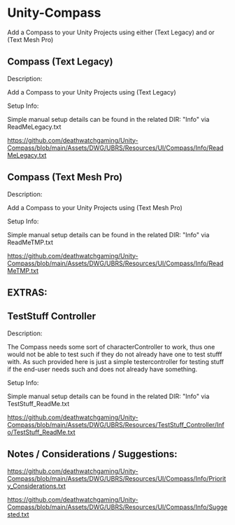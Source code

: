 # Unity-Compass

 Add a Compass to your Unity Projects using either (Text Legacy) and or (Text Mesh Pro)


 Compass (Text Legacy)
-------------------------

Description: 

Add a Compass to your Unity Projects using (Text Legacy)

Setup Info:

 Simple manual setup details can be found in the related DIR: "Info" via ReadMeLegacy.txt

 https://github.com/deathwatchgaming/Unity-Compass/blob/main/Assets/DWG/UBRS/Resources/UI/Compass/Info/ReadMeLegacy.txt


 Compass (Text Mesh Pro)
-------------------------

Description: 

Add a Compass to your Unity Projects using (Text Mesh Pro)

Setup Info:

 Simple manual setup details can be found in the related DIR: "Info" via ReadMeTMP.txt

 https://github.com/deathwatchgaming/Unity-Compass/blob/main/Assets/DWG/UBRS/Resources/UI/Compass/Info/ReadMeTMP.txt

 EXTRAS:
---------


 TestStuff Controller
-------------------------

Description:

 The Compass needs some sort of characterController to work, thus one would not be able to test such 
 if they do not already have one to test stufff with. As such provided here is just a simple 
 testercontroller for testing stuff if the end-user needs such and does not already have something.

Setup Info:

 Simple manual setup details can be found in the related DIR: "Info" via TestStuff_ReadMe.txt

 https://github.com/deathwatchgaming/Unity-Compass/blob/main/Assets/DWG/UBRS/Resources/TestStuff_Controller/Info/TestStuff_ReadMe.txt

 
 Notes / Considerations / Suggestions:
---------------------------------------

 https://github.com/deathwatchgaming/Unity-Compass/blob/main/Assets/DWG/UBRS/Resources/UI/Compass/Info/Priority_Considerations.txt

 https://github.com/deathwatchgaming/Unity-Compass/blob/main/Assets/DWG/UBRS/Resources/UI/Compass/Info/Suggested.txt 

